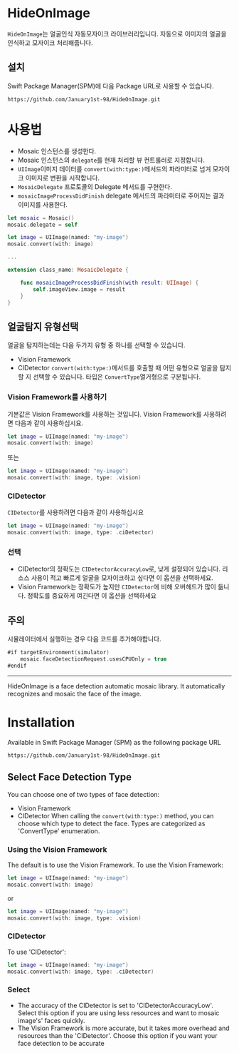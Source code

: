 # HideOnImage

`HideOnImage`는 얼굴인식 자동모자이크 라이브러리입니다. 자동으로 이미지의 얼굴을 인식하고 모자이크 처리해줍니다.

## 설치
Swift Package Manager(SPM)에 다음 Package URL로 사용할 수 있습니다.
```
https://github.com/January1st-98/HideOnImage.git
```

# 사용법

- Mosaic 인스턴스를 생성한다.
- Mosaic 인스턴스의 `delegate`를 현재 처리할 뷰 컨트롤러로 지정합니다.
- `UIImage`이미지 데이터를 `convert(with:type:)`메서드의 파라미터로 넘겨 모자이크 이미지로 변환을 시작합니다.
- `MosaicDelegate` 프로토콜의 Delegate 메서드를 구현한다.
- `mosaicImageProcessDidFinish` delegate 메서드의 파라미터로 주어지는 결과 이미지를 사용한다.
```swift
let mosaic = Mosaic()
mosaic.delegate = self

let image = UIImage(named: "my-image")
mosaic.convert(with: image)

...

extension class_name: MosaicDelegate {

    func mosaicImageProcessDidFinish(with result: UIImage) {
        self.imageView.image = result
    }
}
```

## 얼굴탐지 유형선택
얼굴을 탐지하는데는 다음 두가지 유형 중 하나를 선택할 수 있습니다.
- Vision Framework
- CIDetector
`convert(with:type:)`메서드를 호출할 때 어떤 유형으로 얼굴을 탐지할 지 선택할 수 있습니다. 타입은 `ConvertType`열거형으로 구분됩니다.

### Vision Framework를 사용하기
기본값은 Vision Framework를 사용하는 것입니다. Vision Framework를 사용하려면 다음과 같이 사용하십시요.
```swift
let image = UIImage(named: "my-image")
mosaic.convert(with: image)
```
또는
```swift
let image = UIImage(named: "my-image")
mosaic.convert(with: image, type: .vision)
```

### CIDetector
`CIDetector`를 사용하려면 다음과 같이 사용하십시요
```swift
let image = UIImage(named: "my-image")
mosaic.convert(with: image, type: .ciDetector)
```

### 선택
- CIDetector의 정확도는 `CIDetectorAccuracyLow`로, 낮게 설정되어 있습니다. 리소스 사용이 적고 빠르게 얼굴을 모자이크하고 싶다면 이 옵션을 선택하세요.
- Vision Framework는 정확도가 높지만 `CIDetector`에 비해 오버헤드가 많이 듦니다. 정확도를 중요하게 여긴다면 이 옵션을 선택하세요 

## 주의
시뮬레이터에서 실행하는 경우 다음 코드를 추가해야합니다.
```swift
#if targetEnvironment(simulator)
    mosaic.faceDetectionRequest.usesCPUOnly = true
#endif
```

---

HideOnImage is a face detection automatic mosaic library. It automatically recognizes and mosaic the face of the image.

# Installation
Available in Swift Package Manager (SPM) as the following package URL
```
https://github.com/January1st-98/HideOnImage.git
```
## Select Face Detection Type
You can choose one of two types of face detection:
- Vision Framework
- CIDetector
When calling the `convert(with:type:)` method, you can choose which type to detect the face. Types are categorized as 'ConvertType' enumeration.

### Using the Vision Framework
The default is to use the Vision Framework. To use the Vision Framework:
```swift
let image = UIImage(named: "my-image")
mosaic.convert(with: image)
```
or
```swift
let image = UIImage(named: "my-image")
mosaic.convert(with: image, type: .vision)
```

### CIDetector
To use 'CIDetector':
```swift
let image = UIImage(named: "my-image")
mosaic.convert(with: image, type: .ciDetector)
```

### Select
- The accuracy of the CIDetector is set to 'CIDetectorAccuracyLow'. Select this option if you are using less resources and want to mosaic image's' faces quickly.
- The Vision Framework is more accurate, but it takes more overhead and resources than the 'CIDetector'. Choose this option if you want your face detection to be accurate
